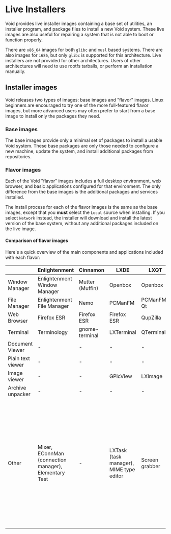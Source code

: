 # Live Installers

Void provides live installer images containing a base set of utilities, an
installer program, and package files to install a new Void system. These
live images are also useful for repairing a system that is not able to boot
or function properly.

There are `x86_64` images for both `glibc` and `musl` based systems. There
are also images for `i686`, but only `glibc` is supported for this
architecture.  Live installers are not provided for other
architectures. Users of other architectures will need to use rootfs
tarballs, or perform an installation manually.

## Installer images

Void releases two types of images: base images and "flavor" images. Linux
beginners are encouraged to try one of the more full-featured flavor images,
but more advanced users may often prefer to start from a base image to
install only the packages they need.

### Base images

The base images provide only a minimal set of packages to install a usable
Void system. These base packages are only those needed to configure a new
machine, update the system, and install additional packages from
repositories.

### Flavor images

Each of the Void "flavor" images includes a full desktop environment, web
browser, and basic applications configured for that environment. The only
difference from the base images is the additional packages and services
installed.

The install process for each of the flavor images is the same as the base
images, except that you **must** select the `Local` source when
installing. If you select `Network` instead, the installer will download and
install the latest version of the base system, without any additional
packages included on the live image.

#### Comparison of flavor images

Here's a quick overview of the main components and applications included
with each flavor:

|                   | Enlightenment                                         | Cinnamon        | LXDE                                    | LXQT           | MATE                                                                                                                                                                | XFCE                                                                                                                                |
|-------------------|-------------------------------------------------------|-----------------|-----------------------------------------|----------------|---------------------------------------------------------------------------------------------------------------------------------------------------------------------|-------------------------------------------------------------------------------------------------------------------------------------|
| Window Manager    | Enlightenment Window Manager                          | Mutter (Muffin) | Openbox                                 | Openbox        | Metacity (Marco)                                                                                                                                                    | xfwm4                                                                                                                               |
| File Manager      | Enlightenment File Manager                            | Nemo            | PCManFM                                 | PCManFM-Qt     | Caja                                                                                                                                                                | Thunar                                                                                                                              |
| Web Browser       | Firefox ESR                                           | Firefox ESR     | Firefox ESR                             | QupZilla       | Firefox ESR                                                                                                                                                         | Firefox ESR                                                                                                                         |
| Terminal          | Terminology                                           | gnome-terminal  | LXTerminal                              | QTerminal      | MATE terminal                                                                                                                                                       | xfce4-Terminal                                                                                                                      |
| Document Viewer   | -                                                     | -               | -                                       | -              | Atril (PS/PDF)                                                                                                                                                      | -                                                                                                                                   |
| Plain text viewer | -                                                     | -               | -                                       | -              | Pluma                                                                                                                                                               | Mousepad                                                                                                                            |
| Image viewer      | -                                                     | -               | GPicView                                | LXImage        | Eye of MATE                                                                                                                                                         | Ristretto                                                                                                                           |
| Archive unpacker  | -                                                     | -               | -                                       | -              | Engrampa                                                                                                                                                            | -                                                                                                                                   |
| Other             | Mixer, EConnMan (connection manager), Elementary Test | -               | LXTask (task manager), MIME type editor | Screen grabber | Screen grabber, file finder, MATE color picker, MATE font viewer, Disk usage analyzer, Power statistics, System monitor (task manager), Dictionary, Log file viewer | Bulk rename, Orage Globaltime, Orage Calendar, Task Manager, Parole Media Player, Audio Mixer, MIME type editor, Application finder |

